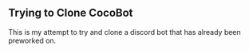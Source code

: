 ## Trying to Clone CocoBot


This is my attempt to try and clone a discord bot that has already been preworked on.
